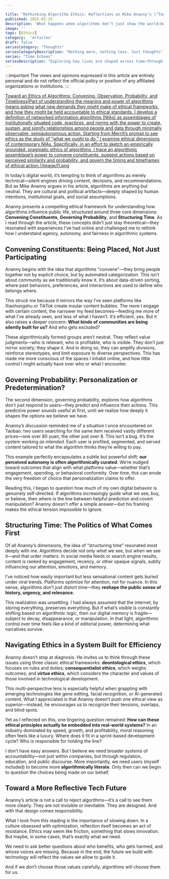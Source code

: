 ```yaml
---

title: "Rethinking Algorithm Ethics: Reflections on Mike Ananny’s \"Toward an Ethics of Algorithms\""
published: 2025-02-25
description: 'What happens when algorithms don’t just show the world—but shape how we think within it?'
image: ''
tags: [Ethics]
category:  'Articles'
draft: false
seriesCategory: "Thoughts"
seriesCategoryDescription: "Nothing more, nothing less. Just thoughts"
series: "Time Echoes"
seriesDescription: "Exploring how lives are shaped across time—through the stories we remember, the systems we build, and the futures we envision. This series gathers fragments of thought where technology meets humanity"
---
```


:::important
The views and opinions expressed in this article are entirely personal and do not reflect the official policy or position of any affiliated organizations or institutions.
:::

[Toward an Ethics of Algorithms: Convening, Observation, Probability, and Timeliness|Part of understanding the meaning and power of algorithms means asking what new demands they might make of ethical frameworks, and how they might be held accountable to ethical standards. I develop a definition of networked information algorithms (NIAs) as assemblages of institutionally situated code, practices, and norms with the power to create, sustain, and signify relationships among people and data through minimally observable, semiautonomous action. Starting from Merrill’s prompt to see ethics as the study of “what we ought to do,” I examine ethical dimensions of contemporary NIAs. Specifically, in an effort to sketch an empirically grounded, pragmatic ethics of algorithms, I trace an algorithmic assemblage’s power to convene constituents, suggest actions based on perceived similarity and probability, and govern the timing and timeframes of ethical action.|/image/l1.png](https://journals.sagepub.com/doi/10.1177/0162243915606523)

In today’s digital world, it’s tempting to think of algorithms as merely technical—silent engines driving content, decisions, and recommendations. But as Mike Ananny argues in his article, algorithms are anything but neutral. They are cultural and political artifacts—deeply shaped by human intentions, institutional goals, and social assumptions.

Ananny presents a compelling ethical framework for understanding how algorithms influence public life, structured around three core dimensions: **Convening Constituents**, **Governing Probability**, and **Structuring Time**. As I read through the article, these concepts didn’t just stay theoretical—they resonated with experiences I’ve had online and challenged me to rethink how I understand agency, autonomy, and fairness in algorithmic systems.

## Convening Constituents: Being Placed, Not Just Participating

Ananny begins with the idea that algorithms "convene"—they bring people together not by explicit choice, but by automated categorization. This isn’t about community as we traditionally know it. It’s about data-driven sorting, where past behaviors, preferences, and interactions are used to define who belongs where.

This struck me because it mirrors the way I’ve seen platforms like Xiaohongshu or TikTok create insular content bubbles. The more I engage with certain content, the narrower my feed becomes—feeding me more of what I’ve already seen, and less of what I haven’t. It’s efficient, yes. But it also raises a deeper concern: **What kinds of communities are being silently built for us?** And who gets excluded?

These algorithmically formed groups aren’t neutral. They reflect value judgments—who is relevant, who is profitable, who is visible. They don’t just mirror society; they shape it. And in doing so, they can amplify divisions, reinforce stereotypes, and limit exposure to diverse perspectives. This has made me more conscious of the spaces I inhabit online, and how little control I might actually have over who or what I encounter.

## Governing Probability: Personalization or Predetermination?

The second dimension, governing probability, explores how algorithms don’t just respond to users—they predict and influence their actions. This predictive power sounds useful at first, until we realize how deeply it shapes the options we believe we have.

Ananny’s discussion reminded me of a situation I once encountered on Taobao: two users searching for the same item received vastly different prices—one over 80 yuan, the other just over 8. This isn’t a bug. It’s the system working *as intended*. Each user is profiled, segmented, and served content tailored to what the algorithm thinks they’re willing to pay.

This example perfectly encapsulates a subtle but powerful shift: **our perceived autonomy is often algorithmically curated**. We’re nudged toward outcomes that align with what platforms value—whether that’s engagement, spending, or behavioral conformity. Over time, this can erode the very freedom of choice that personalization claims to offer.

Reading this, I began to question how much of my own digital behavior is genuinely self-directed. If algorithms increasingly guide what we see, buy, or believe, then where is the line between helpful prediction and covert manipulation? Ananny doesn’t offer a simple answer—but his framing makes the ethical tension impossible to ignore.

## Structuring Time: The Politics of What Comes First

Of all Ananny’s dimensions, the idea of “structuring time” resonated most deeply with me. Algorithms decide not only *what* we see, but *when* we see it—and that order matters. In social media feeds or search engine results, content is ranked by engagement, recency, or other opaque signals, subtly influencing our attention, emotions, and memory.

I’ve noticed how easily important but less sensational content gets buried under viral trends. Platforms optimize for attention, not for nuance. In this sense, algorithms don’t just distort time—they **reshape the public sense of history, urgency, and relevance**.

This realization was unsettling. I had always assumed that the internet, by storing everything, preserves everything. But if what’s visible is constantly shifting based on algorithmic logic, then our digital memory is fragile—subject to decay, disappearance, or manipulation. In that light, algorithmic control over time feels like a kind of editorial power, determining what narratives survive.

## Navigating Ethics in a System Built for Efficiency

Ananny doesn’t stop at diagnosis. He invites us to think through these issues using three classic ethical frameworks: **deontological ethics**, which focuses on rules and duties; **consequentialist ethics**, which weighs outcomes; and **virtue ethics**, which considers the character and values of those involved in technological development.

This multi-perspective lens is especially helpful when grappling with emerging technologies like gene editing, facial recognition, or AI-generated content. What I appreciated is that Ananny doesn’t push one ethical view as superior—instead, he encourages us to recognize their tensions, overlaps, and blind spots.

Yet as I reflected on this, one lingering question remained: **How can these ethical principles actually be embedded into real-world systems?** In an industry dominated by speed, growth, and profitability, moral reasoning often feels like a luxury. Where does it fit in a sprint-based development cycle? Who is responsible for holding the line?

I don’t have easy answers. But I believe we need broader systems of accountability—not just within companies, but through regulation, education, and public discourse. More importantly, we need users (myself included) to become more **algorithmically literate**. Only then can we begin to question the choices being made on our behalf.

## Toward a More Reflective Tech Future

Ananny’s article is not a call to reject algorithms—it’s a call to see them more clearly. They are not invisible or inevitable. They are designed. And with that design comes responsibility.

What I took from this reading is the importance of slowing down. In a culture obsessed with optimization, reflection itself becomes an act of resistance. Ethics may seem like friction, something that slows innovation. But maybe, in some cases, that’s exactly what we need.

We need to ask better questions about who benefits, who gets harmed, and whose voices are missing. Because in the end, the future we build with technology will reflect the values we allow to guide it.

And if we don’t choose those values carefully, algorithms will choose them for us.


